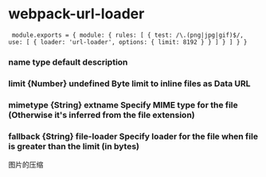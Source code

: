 # webpack-url-loader
` module.exports = {
  module: {
    rules: [
      {
        test: /\.(png|jpg|gif)$/,
        use: [
          {
            loader: 'url-loader',
            options: {
              limit: 8192
            }
          }
        ]
      }
    ]
  }
}`
### name	type	default	description
### limit	{Number}	undefined	Byte limit to inline files as Data URL
### mimetype	{String}	extname	Specify MIME type for the file (Otherwise it's inferred from the file extension)
### fallback	{String}	file-loader	Specify loader for the file when file is greater than the limit (in bytes)

图片的压缩
